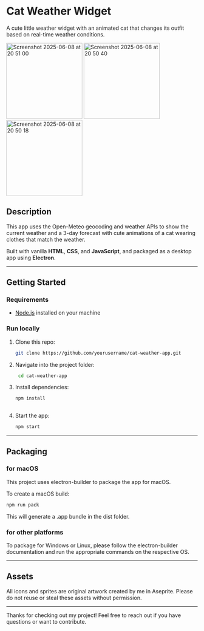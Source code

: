 # Cat Weather Widget

A cute little weather widget with an animated cat that changes its outfit based on real-time weather conditions.


<img width="200" alt="Screenshot 2025-06-08 at 20 51 00" src="https://github.com/user-attachments/assets/fa486b0f-e9ff-4f57-b3a6-86f1dbf435c9" />
<img width="200" alt="Screenshot 2025-06-08 at 20 50 40" src="https://github.com/user-attachments/assets/c40a007f-d316-4116-91cc-78c8079a726f" />
<img width="200" alt="Screenshot 2025-06-08 at 20 50 18" src="https://github.com/user-attachments/assets/08e735b1-0c07-4b21-a795-5e72c1eb091c" />


## Description

This app uses the Open-Meteo geocoding and weather APIs to show the current weather and a 3-day forecast with cute animations of a cat wearing clothes that match the weather. 

Built with vanilla **HTML**, **CSS**, and **JavaScript**, and packaged as a desktop app using **Electron**.

---
## Getting Started

### Requirements

- [Node.js](https://nodejs.org/) installed on your machine


### Run locally

1. Clone this repo:
    ```bash
   git clone https://github.com/yourusername/cat-weather-app.git
   
2. Navigate into the project folder:
   ```bash
    cd cat-weather-app

3. Install dependencies:
    ```bash
    npm install
  
4. Start the app:
    ```bash
    npm start

---
## Packaging 
### for macOS
This project uses electron-builder to package the app for macOS.

To create a macOS build:

```bash
npm run pack
```
This will generate a .app bundle in the dist folder.

### for other platforms
To package for Windows or Linux, please follow the electron-builder documentation and run the appropriate commands on the respective OS.

---
## Assets
All icons and sprites are original artwork created by me in Aseprite. Please do not reuse or steal these assets without permission. 




---

Thanks for checking out my project! Feel free to reach out if you have questions or want to contribute.





